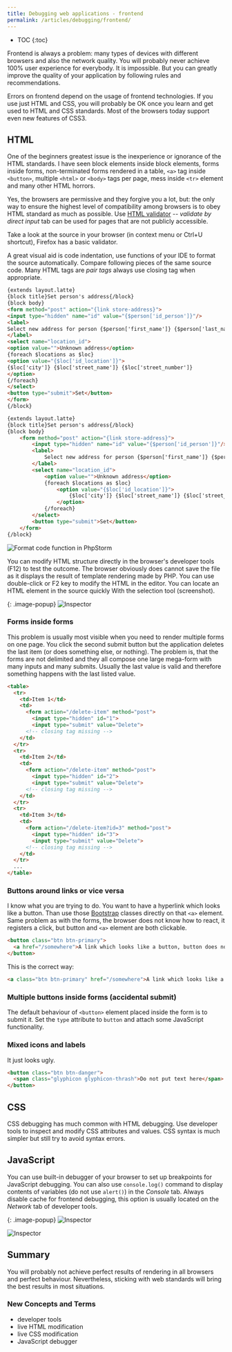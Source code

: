 ```yaml
---
title: Debugging web applications - frontend
permalink: /articles/debugging/frontend/
---
```


* TOC
{:toc}

Frontend is always a problem: many types of devices with different browsers and also the network quality. You will
probably never achieve 100% user experience for everybody. It is impossible. But you can greatly improve the quality
of your application by following rules and recommendations.

Errors on frontend depend on the usage of frontend technologies. If you use just HTML and CSS, you will probably be
OK once you learn and get used to HTML and CSS standards. Most of the browsers today support even new features of CSS3.

## HTML
One of the beginners greatest issue is the inexperience or ignorance of the HTML standards. I have seen block elements
inside block elements, forms inside forms, non-terminated forms rendered in a table, `<a>` tag inside `<button>`,
multiple `<html>` or `<body>` tags per page, mess inside `<tr>` element and many other HTML horrors.

Yes, the browsers are permissive and they forgive you a lot, but: the only way to ensure the highest level of
compatibility among browsers is to obey HTML standard as much as possible. Use [HTML validator](https://validator.w3.org/)
-- *validate by direct input* tab can be used for pages that are not publicly accessible.

Take a look at the source in your browser (in context menu or Ctrl+U shortcut), Firefox has a basic validator.

A great visual aid is code indentation, use functions of your IDE to format the source automatically. Compare following
pieces of the same source code. Many HTML tags are *pair tags* always use closing tag when appropriate.

~~~ html
{extends layout.latte}
{block title}Set person's address{/block}
{block body}
<form method="post" action="{link store-address}">
<input type="hidden" name="id" value="{$person['id_person']}"/>
<label>
Select new address for person {$person['first_name']} {$person['last_name']}:
</label>
<select name="location_id">
<option value="">Unknown address</option>
{foreach $locations as $loc}
<option value="{$loc['id_location']}">
{$loc['city']} {$loc['street_name']} {$loc['street_number']}
</option>
{/foreach}
</select>
<button type="submit">Set</button>
</form>
{/block}
~~~

~~~ html
{extends layout.latte}
{block title}Set person's address{/block}
{block body}
    <form method="post" action="{link store-address}">
        <input type="hidden" name="id" value="{$person['id_person']}"/>
        <label>
            Select new address for person {$person['first_name']} {$person['last_name']}:
        </label>
        <select name="location_id">
            <option value="">Unknown address</option>
            {foreach $locations as $loc}
                <option value="{$loc['id_location']}">
                    {$loc['city']} {$loc['street_name']} {$loc['street_number']}
                </option>
            {/foreach}
        </select>
        <button type="submit">Set</button>
    </form>
{/block}
~~~

![Format code function in PhpStorm](/articles/debugging/format-code.png)

You can modify HTML structure directly in the browser's developer tools (F12) to test the outcome. The browser
obviously does cannot save the file as it displays the result of template rendering made by PHP. You can use
double-click or F2 key to modify the HTML in the editor. You can locate an HTML element in the source quickly With the
selection tool (screenshot).
 
{: .image-popup}
![Inspector](/articles/debugging/inspector.png)

### Forms inside forms
This problem is usually most visible when you need to render multiple forms on one page. You click the second submit
button but the application deletes the last item (or does something else, or nothing). The problem is, that the forms
are not delimited and they all compose one large mega-form with many inputs and many submits. Usually the last value
is valid and therefore something happens with the last listed value.

~~~ html
<table>
  <tr>
    <td>Item 1</td>
    <td>
      <form action="/delete-item" method="post">
        <input type="hidden" id="1">
        <input type="submit" value="Delete">
      <!-- closing tag missing -->
    </td>
  </tr>
  <tr>
    <td>Item 2</td>
    <td>
      <form action="/delete-item" method="post">
        <input type="hidden" id="2">
        <input type="submit" value="Delete">
      <!-- closing tag missing -->
    </td>
  </tr>
  <tr>
    <td>Item 3</td>
    <td>
      <form action="/delete-item?id=3" method="post">
        <input type="hidden" id="3">
        <input type="submit" value="Delete">
      <!-- closing tag missing -->
    </td>
  </tr>
  ...
</table>
~~~

### Buttons around links or vice versa
I know what you are trying to do. You want to have a hyperlink which looks like a button. Than use those
[Bootstrap](/walkthrough-slim/css/bootstrap/) classes directly on that `<a>` element. Same problem as with the forms,
the browser does not know how to react, it registers a click, but button and `<a>` element are both clickable.

~~~ html
<button class="btn btn-primary">
  <a href="/somewhere">A link which looks like a button, button does not work</a>
</button>
~~~

This is the correct way:

~~~ html
<a class="btn btn-primary" href="/somewhere">A link which looks like a button and works in all browsers</a>
~~~

### Multiple buttons inside forms (accidental submit)
The default behaviour of `<button>` element placed inside the form is to submit it. Set the `type` attribute to
`button` and attach some JavaScript functionality.

### Mixed icons and labels
It just looks ugly.

~~~ html
<button class="btn btn-danger">
  <span class="glyphicon glyphicon-thrash">Do not put text here</span> Put the text here
</button>
~~~

## CSS
CSS debugging has much common with HTML debugging. Use developer tools to inspect and modify CSS attributes and values.
CSS syntax is much simpler but still try to avoid syntax errors.

## JavaScript
You can use built-in debugger of your browser to set up breakpoints for JavaScript debugging. You can also use
`console.log()` command to display contents of variables (do not use `alert()`) in the *Console* tab. Always disable
cache for frontend debugging, this option is usually located on the *Network* tab of developer tools.

{: .image-popup}
![Inspector](/articles/debugging/js-debugger.png)

![Inspector](/articles/debugging/cache.png)

## Summary
You will probably not achieve perfect results of rendering in all browsers and perfect behaviour. Nevertheless,
sticking  with web standards will bring the best results in most situations.

### New Concepts and Terms
- developer tools
- live HTML modification
- live CSS modification
- JavaScript debugger
